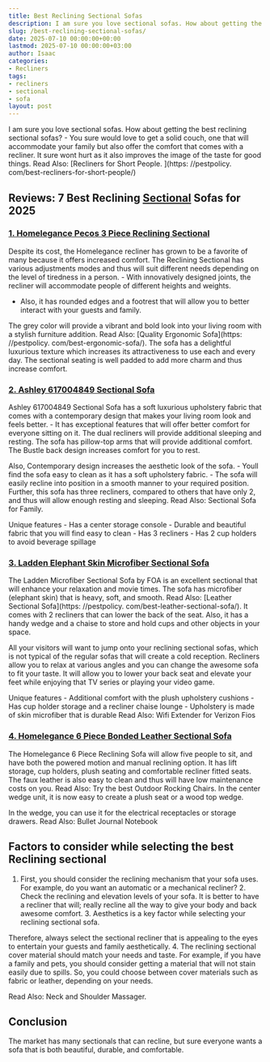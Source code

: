 ```yaml
---
title: Best Reclining Sectional Sofas
description: I am sure you love sectional sofas. How about getting the best reclining sectional sofas? - You sure would love to get a solid couch, one that will...
slug: /best-reclining-sectional-sofas/
date: 2025-07-10 00:00:00+00:00
lastmod: 2025-07-10 00:00:00+03:00
author: Isaac
categories:
- Recliners
tags:
- recliners
- sectional
- sofa
layout: post
---
```


I am sure you love sectional sofas. How about getting the best reclining sectional sofas? - You sure would love to get a solid couch, one that will accommodate your family but also offer the comfort that comes with a recliner. It sure wont hurt as it also improves the image of the taste for good things. Read Also: [Recliners for Short People. ](https: //pestpolicy. com/best-recliners-for-short-people/)

##  Reviews: 7 Best Reclining [Sectional](https://pestpolicy.com/best-leather-sectional-sofa/) Sofas for 2025

###  [1. Homelegance Pecos 3 Piece Reclining Sectional](https://www.amazon.com/dp/B077JKFS3W/?tag=p-policy-20)

Despite its cost, the Homelegance recliner has grown to be a favorite of many because it offers increased comfort. The Reclining Sectional has various adjustments modes and thus will suit different needs depending on the level of tiredness in a person. - With innovatively designed joints, the recliner will accommodate people of different heights and weights.

- Also, it has rounded edges and a footrest that will allow you to better interact with your guests and family.

The grey color will provide a vibrant and bold look into your living room with a stylish furniture addition. Read Also: [Quality Ergonomic Sofa](https: //pestpolicy. com/best-ergonomic-sofa/). The sofa has a delightful luxurious texture which increases its attractiveness to use each and every day. The sectional seating is well padded to add more charm and thus increase comfort.

###  [2. Ashley 617004849 Sectional Sofa](https://www.amazon.com/dp/B002YRAR8C/?tag=p-policy-20)

Ashley 617004849 Sectional Sofa has a soft luxurious upholstery fabric that comes with a contemporary design that makes your living room look and feels better. - It has exceptional features that will offer better comfort for everyone sitting on it. The dual recliners will provide additional sleeping and resting. The sofa has pillow-top arms that will provide additional comfort. The Bustle back design increases comfort for you to rest.

Also, Contemporary design increases the aesthetic look of the sofa. - Youll find the sofa easy to clean as it has a soft upholstery fabric. - The sofa will easily recline into position in a smooth manner to your required position. Further, this sofa has three recliners, compared to others that have only 2, and thus will allow enough resting and sleeping. Read Also: Sectional Sofa for Family.

Unique features - Has a center storage console - Durable and beautiful fabric that you will find easy to clean - Has 3 recliners - Has 2 cup holders to avoid beverage spillage

###  [3. Ladden Elephant Skin Microfiber Sectional Sofa](https://www.amazon.com/dp/B00H1LMUYK/?tag=p-policy-20)

The Ladden Microfiber Sectional Sofa by FOA is an excellent sectional that will enhance your relaxation and movie times. The sofa has microfiber (elephant skin) that is heavy, soft, and smooth. Read Also: [Leather Sectional Sofa](https: //pestpolicy. com/best-leather-sectional-sofa/). It comes with 2 recliners that can lower the back of the seat. Also, it has a handy wedge and a chaise to store and hold cups and other objects in your space.

All your visitors will want to jump onto your reclining sectional sofas, which is not typical of the regular sofas that will create a cold reception. Recliners allow you to relax at various angles and you can change the awesome sofa to fit your taste. It will allow you to lower your back seat and elevate your feet while enjoying that TV series or playing your video game.

Unique features - Additional comfort with the plush upholstery cushions - Has cup holder storage and a recliner chaise lounge - Upholstery is made of skin microfiber that is durable Read Also: Wifi Extender for Verizon Fios

###  [4. Homelegance 6 Piece Bonded Leather Sectional Sofa](https://www.amazon.com/dp/B00CP2AMZE/?tag=p-policy-20)

The Homelegance 6 Piece Reclining Sofa will allow five people to sit, and have both the powered motion and manual reclining option. It has lift storage, cup holders, plush seating and comfortable recliner fitted seats. The faux leather is also easy to clean and thus will have low maintenance costs on you. Read Also: Try the best Outdoor Rocking Chairs. In the center wedge unit, it is now easy to create a plush seat or a wood top wedge.

In the wedge, you can use it for the electrical receptacles or storage drawers. Read Also: Bullet Journal Notebook

##  Factors to consider while selecting the best Reclining sectional

1. First, you should consider the reclining mechanism that your sofa uses. For example, do you want an automatic or a mechanical recliner? 2. Check the reclining and elevation levels of your sofa. It is better to have a recliner that will; really recline all the way to give your body and back awesome comfort. 3. Aesthetics is a key factor while selecting your reclining sectional sofa.

Therefore, always select the sectional recliner that is appealing to the eyes to entertain your guests and family aesthetically. 4. The reclining sectional cover material should match your needs and taste. For example, if you have a family and pets, you should consider getting a material that will not stain easily due to spills. So, you could choose between cover materials such as fabric or leather, depending on your needs.

Read Also: Neck and Shoulder Massager.

##  Conclusion

The market has many sectionals that can recline, but sure everyone wants a sofa that is both beautiful, durable, and comfortable.
